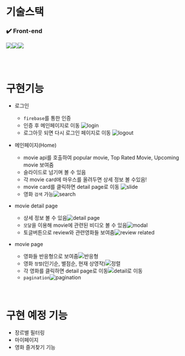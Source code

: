 # 기술스택

### ✔️ Front-end

<img src="https://img.shields.io/badge/React-61DAFB?style=for-the-badge&logo=React&logoColor=black"><img src="https://img.shields.io/badge/Redux-764ABC?style=for-the-badge&logo=Redux&logoColor=purple"><img src="https://img.shields.io/badge/Firebase-ffffff?style=for-the-badge&logo=Firebase&logoColor=yellow">

<Br />
<Br />

# 구현기능

- 로그인
  - `firebase`를 통한 인증
  - 인증 후 메인페이지로 이동
    ![login](https://github.com/amy3374/netflix-redux/assets/119571479/4c88bd13-e389-4ad2-a4dc-b418cdb5de11)
  - 로그아웃 되면 다시 로그인 페이지로 이동
    ![logout](https://github.com/amy3374/netflix-redux/assets/119571479/3ccdc7e7-da3c-42d9-a88e-5a3ac844c16e)
- 메인페이지(Home)

  - movie api를 호출하여 popular movie, Top Rated Movie, Upcoming movie 보여줌
  - 슬라이드로 넘기며 볼 수 있음
  - 각 movie card에 마우스를 올려두면 상세 정보 볼 수있음!
  - movie card를 클릭하면 detail page로 이동
    ![slide](https://github.com/amy3374/netflix-redux/assets/119571479/204c49ac-6660-49d7-9b91-bf9f96066448)
  - 영화 `검색` 가능![search](https://github.com/amy3374/netflix-redux/assets/119571479/37405586-f9fa-4f63-922f-fc1a5e836e8e)

- movie detail page
  - 상세 정보 볼 수 있음![detail page](https://github.com/amy3374/netflix-redux/assets/119571479/7aac2a8a-6582-4b45-b38d-987c58a2d1c2)
  - `모달`을 이용해 movie에 관련된 비디오 볼 수 있음![modal](https://github.com/amy3374/netflix-redux/assets/119571479/c2fe4c46-4318-4baf-9153-04bbb5c72eec)
  - 토글버튼으로 review와 관련영화들 보여줌![review related](https://github.com/amy3374/netflix-redux/assets/119571479/9c22316c-042f-4f3a-9080-b0731f1a068b)
- movie page

  - 영화들 반응형으로 보여줌![반응형](https://github.com/amy3374/netflix-redux/assets/119571479/bf2607a1-2ee7-4bb2-95e3-46190be786b9)
  - 영화 `정렬`(인기순, 별점순, 현재 상영작)![정렬](https://github.com/amy3374/netflix-redux/assets/119571479/d242643e-48e7-4746-ad03-fb92cccfd7c6)
  - 각 영화를 클릭하면 detail page로 이동![detail로 이동](https://github.com/amy3374/netflix-redux/assets/119571479/d98ee4af-790a-48a7-8f66-990a790c2f78)
  - `pagination`![pagination](https://github.com/amy3374/netflix-redux/assets/119571479/5920b9a3-9e96-4877-94a5-071cd5c4af7d)

  <Br />
  <Br />

# 구현 예정 기능

- 장르별 필터링
- 마이페이지
- 영화 즐겨찾기 기능

